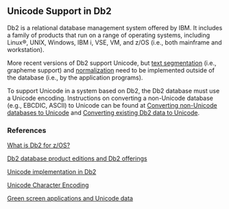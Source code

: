 ## Unicode Support in Db2

Db2 is a relational database management system offered by IBM. It includes a family of products that run on a range of operating systems, including Linux®, UNIX, Windows, IBM i, VSE, VM, and z/OS (i.e., both mainframe and workstation).

More recent versions of Db2 support Unicode, but [text segmentation](https://unicode.org/reports/tr29/) (i.e., grapheme support) and [normalization](https://unicode.org/reports/tr15/) need to be implemented outside of the database (i.e., by the application programs).

To support Unicode in a system based on Db2, the Db2 database must use a Unicode encoding. Instructions on converting a non-Unicode database (e.g., EBCDIC, ASCII) to Unicode can be found at [Converting non-Unicode databases to Unicode](https://www.ibm.com/docs/en/db2/11.5?topic=encoding-converting-non-unicode-databases-unicode) and [Converting existing Db2 data to Unicode](https://www.ibm.com/docs/en/db2-for-zos/13?topic=data-converting-existing-db2-unicode).

### References
[What is Db2 for z/OS?](https://www.ibm.com/docs/en/db2-for-zos/13?topic=getting-started-db2-zos)

[Db2 database product editions and Db2 offerings](https://www.ibm.com/docs/en/db2/11.5?topic=editions-db2-database-product-offerings)

[Unicode implementation in Db2](https://www.ibm.com/docs/en/db2/11.5?topic=encoding-unicode-implementation-in-db2)

[Unicode Character Encoding](https://www.ibm.com/docs/en/db2/11.5?topic=support-unicode-character-encoding)

[Green screen applications and Unicode data](https://www.ibm.com/docs/en/db2-for-zos/13?topic=ccsids-green-screen-applications-unicode-data)